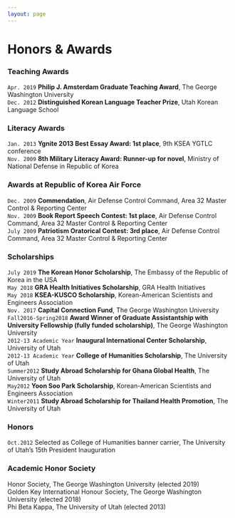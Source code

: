 ```yaml
---
layout: page
---
```


# Honors & Awards

### Teaching Awards
`Apr. 2019` __Philip J. Amsterdam Graduate Teaching Award__, The George Washington University  
`Dec. 2012` __Distinguished Korean Language Teacher Prize__, Utah Korean Language School  

### Literacy Awards
`Jan. 2013` __Ygnite 2013 Best Essay Award: 1st place__, 9th KSEA YGTLC conference   
`Nov. 2009` __8th Military Literacy Award: Runner-up for novel__, Ministry of National Defense in Republic of Korea  

### Awards at Republic of Korea Air Force
`Dec. 2009` __Commendation__, Air Defense Control Command, Area 32 Master Control & Reporting Center   
`Nov. 2009` __Book Report Speech Contest: 1st place__, Air Defense Control Command, Area 32 Master Control & Reporting Center   
`July 2009` __Patriotism Oratorical Contest: 3rd place__, Air Defense Control Command, Area 32 Master Control & Reporting Center

### Scholarships
`July 2019` __The Korean Honor Scholarship__, The Embassy of the Republic of Korea in the USA   
`May 2018` __GRA Health Initiatives Scholarship__, GRA Health Initiatives   
`May 2018` __KSEA-KUSCO Scholarship__, Korean-American Scientists and Engineers Association   
`Nov. 2017` __Capital Connection Fund__, The George Washington University   
`Fall2016-Spring2018` __Award Winner of Graduate Assistantship with University Fellowship (fully funded scholarship)__, The George Washington University   
`2012-13 Academic Year` __Inaugural International Center Scholarship__, University of Utah   
`2012-13 Academic Year` __College of Humanities Scholarship__, The University of Utah    
`Summer2012` __Study Abroad Scholarship for Ghana Global Health__, The University of Utah   
`May2012` __Yoon Soo Park Scholarship__, Korean-American Scientists and Engineers Association   
`Winter2011` __Study Abroad Scholarship for Thailand Health Promotion__, The University of Utah   

### Honors
`Oct.2012` Selected as College of Humanities banner carrier, The University of Utah’s 15th President Inauguration  

### Academic Honor Society
Honor Society, The George Washington University (elected 2019)   
Golden Key International Honour Society, The George Washington University (elected 2018)   
Phi Beta Kappa, The University of Utah (elected 2013)

